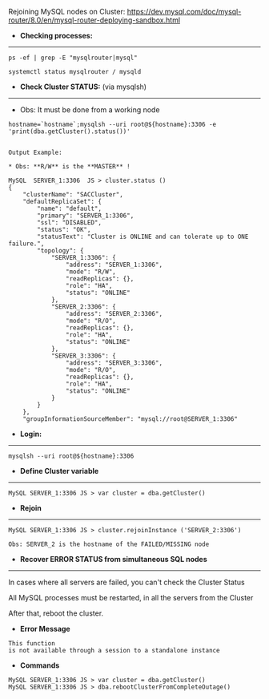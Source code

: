 Rejoining MySQL nodes on Cluster:
https://dev.mysql.com/doc/mysql-router/8.0/en/mysql-router-deploying-sandbox.html

* **Checking processes:**
--------------------

```
ps -ef | grep -E "mysqlrouter|mysql"

systemctl status mysqlrouter / mysqld

```

* **Check Cluster STATUS:** (via mysqlsh)
--------------------

* Obs: It must be done from a working node

```
hostname=`hostname`;mysqlsh --uri root@${hostname}:3306 -e 'print(dba.getCluster().status())'


Output Example:

* Obs: **R/W** is the **MASTER** !

MySQL  SERVER_1:3306  JS > cluster.status ()
{
    "clusterName": "SACCluster", 
    "defaultReplicaSet": {
        "name": "default", 
        "primary": "SERVER_1:3306", 
        "ssl": "DISABLED", 
        "status": "OK", 
        "statusText": "Cluster is ONLINE and can tolerate up to ONE failure.", 
        "topology": {
            "SERVER_1:3306": {
                "address": "SERVER_1:3306", 
                "mode": "R/W", 
                "readReplicas": {}, 
                "role": "HA", 
                "status": "ONLINE"
            }, 
            "SERVER_2:3306": {
                "address": "SERVER_2:3306", 
                "mode": "R/O", 
                "readReplicas": {}, 
                "role": "HA", 
                "status": "ONLINE"
            }, 
            "SERVER_3:3306": {
                "address": "SERVER_3:3306", 
                "mode": "R/O", 
                "readReplicas": {}, 
                "role": "HA", 
                "status": "ONLINE"
            }
        }
    }, 
    "groupInformationSourceMember": "mysql://root@SERVER_1:3306"

```

* **Login:**
--------------------

```
mysqlsh --uri root@${hostname}:3306
```

* **Define Cluster variable**
--------------------

```
MySQL SERVER_1:3306 JS > var cluster = dba.getCluster()
```

* **Rejoin**
-------------

```
MySQL SERVER_1:3306 JS > cluster.rejoinInstance ('SERVER_2:3306')

Obs: SERVER_2 is the hostname of the FAILED/MISSING node
```


* **Recover ERROR STATUS from simultaneous SQL nodes**
------------------

In cases where all servers are failed, you can't check the Cluster Status <p>
All MySQL processes must be restarted, in all the servers from the Cluster <p>
After that, reboot the cluster. <p>

* **Error Message**
```
This function
is not available through a session to a standalone instance
```

* **Commands**

```
MySQL SERVER_1:3306 JS > var cluster = dba.getCluster()
MySQL SERVER_1:3306 JS > dba.rebootClusterFromCompleteOutage()


```
